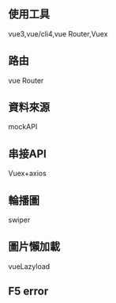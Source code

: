 ## 使用工具
vue3,vue/cli4,vue Router,Vuex

## 路由
vue Router

## 資料來源
mockAPI

## 串接API
Vuex+axios

## 輪播圖
swiper

## 圖片懶加載
vueLazyload


## F5 error